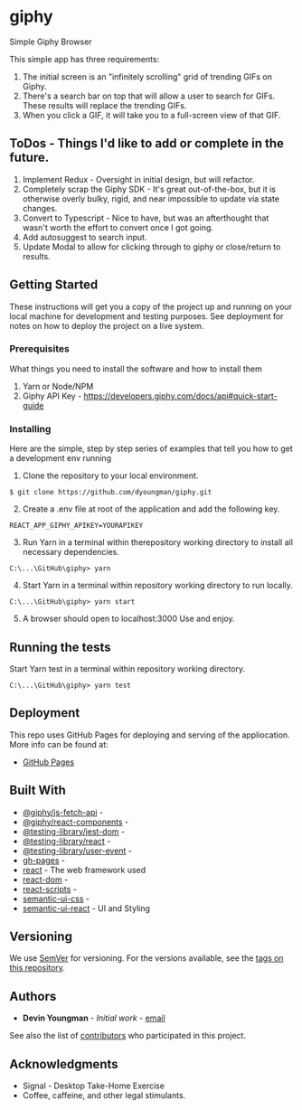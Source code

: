 # giphy
Simple Giphy Browser

This simple app has three requirements:

1. The initial screen is an "infinitely scrolling" grid of trending GIFs on Giphy.
2. There's a search bar on top that will allow a user to search for GIFs. These results will replace the trending GIFs.
3. When you click a GIF, it will take you to a full-screen view of that GIF.

## ToDos - Things I'd like to add or complete in the future.

1. Implement Redux - Oversight in initial design, but will refactor.
2. Completely scrap the Giphy SDK - It's great out-of-the-box, but it is otherwise overly bulky, rigid, and near impossible to update via state changes.
3. Convert to Typescript - Nice to have, but was an afterthought that wasn't worth the effort to convert once I got going.
4. Add autosuggest to search input.
5. Update Modal to allow for clicking through to giphy or close/return to results.

## Getting Started

These instructions will get you a copy of the project up and running on your local machine for development and testing purposes. See deployment for notes on how to deploy the project on a live system.

### Prerequisites

What things you need to install the software and how to install them

1. Yarn or Node/NPM
2. Giphy API Key - https://developers.giphy.com/docs/api#quick-start-guide

### Installing

Here are the simple, step by step series of examples that tell you how to get a development env running

1. Clone the repository to your local environment.

```
$ git clone https://github.com/dyoungman/giphy.git
```

2. Create a .env file at root of the application and add the following key.

```
REACT_APP_GIPHY_APIKEY=YOURAPIKEY
```

3. Run Yarn in a terminal within therepository working directory to install all necessary dependencies.

```
C:\...\GitHub\giphy> yarn
```

4. Start Yarn in a terminal within repository working directory to run locally.

```
C:\...\GitHub\giphy> yarn start
```

5. A browser should open to localhost:3000
Use and enjoy.

## Running the tests

Start Yarn test in a terminal within repository working directory.

```
C:\...\GitHub\giphy> yarn test
```

## Deployment

This repo uses GitHub Pages for deploying and serving of the appliocation. More info can be found at:
* [GitHub Pages](https://pages.github.com/)

## Built With
* [@giphy/js-fetch-api]() - 
* [@giphy/react-components]() - 
* [@testing-library/jest-dom]() - 
* [@testing-library/react]() - 
* [@testing-library/user-event]() - 
* [gh-pages]() - 
* [react](https://reactjs.org/) - The web framework used
* [react-dom]() - 
* [react-scripts]() - 
* [semantic-ui-css]() - 
* [semantic-ui-react](https://react.semantic-ui.com/) - UI and Styling

## Versioning

We use [SemVer](http://semver.org/) for versioning. For the versions available, see the [tags on this repository](https://github.com/dyoungman/giphy/tags).

## Authors

* **Devin Youngman** - *Initial work* - [email](devin.youngman@move.com)

See also the list of [contributors](https://github.com/dyoungman/giphy/graphs/contributors) who participated in this project.

## Acknowledgments

* Signal - Desktop Take-Home Exercise
* Coffee, caffeine, and other legal stimulants.
